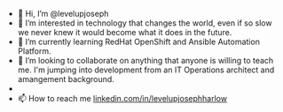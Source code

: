 - 👋 Hi, I’m @levelupjoseph
- 👀 I’m interested in technology that changes the world, even if so slow we never knew it would become what it does in the future. 
- 🌱 I’m currently learning RedHat OpenShift and Ansible Automation Platform.
- 💞️ I’m looking to collaborate on anything that anyone is willing to teach me. I'm jumping into development from an IT Operations architect and amangement background.
-     
- 📫 How to reach me [linkedin.com/in/levelupjosephharlow](https://www.linkedin.com/in/levelupjosephharlow/)

<!---
levelupjoseph/levelupjoseph is a ✨ special ✨ repository because its `README.md` (this file) appears on your GitHub profile.
You can click the Preview link to take a look at your changes.
--->
